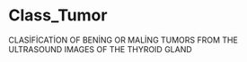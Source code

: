 # Class_Tumor

CLASİFİCATİON OF BENİNG OR MALİNG  TUMORS FROM THE ULTRASOUND IMAGES OF THE THYROID GLAND

